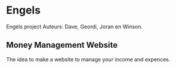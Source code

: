 # Engels
 Engels project
 Auteurs: Dave, Geordi, Joran en Winson.

## Money Management Website

The idea to make a website to manage your income and expences.
